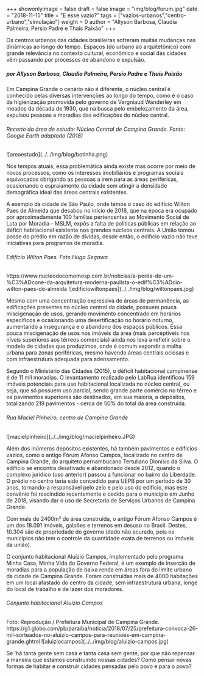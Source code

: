 +++
showonlyimage = false
draft = false
image = "img/blog/forum.jpg"
date = "2018-11-15"
title = "E esse vazio?"
tags = ["vazios-urbanos","centro-urbano","simulação"]
weight = 0
author = "Allyson Barbosa, Claudia Palmeira, Persio Padre e Thaís Paixão"
+++

Os centros urbanos das cidades brasileiras sofreram muitas mudanças nas dinâmicas ao longo do tempo. Espaços (do urbano ao arquitetônico) com grande relevância no contexto cultural, econômico e social das cidades vêm passando por processos de abandono e expulsão.
<!--more-->

<H5>por Allyson Barbosa, Claudia Palmeira, Persio Padre e Thaís Paixão</H5>

Em Campina Grande o cenário não é diferente, o núcleo central é conhecido pelas diversas intervenções ao longo do tempo, como é o caso da higienização promovida pelo governo de Vergniaud Wanderley em meados da década de 1930, que na busca pelo embelezamento da área, expulsou pessoas e moradias das edificações do núcleo central.

<H6> Recorte da área de estudo: Núcleo Central de Campina Grande. Fonte: Google Earth adaptado (2018) </H6>
![areaestudo](../../img/blog/botinha.png)

Nos tempos atuais, essa problemática ainda existe mas ocorre por meio de novos processos, como os interesses imobiliários e programas sociais equivocados obrigando as pessoas a irem para as áreas periféricas, ocasionando o espraiamento da cidade sem atingir a densidade demográfica ideal das áreas centrais existentes.

A exemplo da cidade de São Paulo, onde temos o caso do edifício Wilton Paes de Almeida que desabou no início de 2018, que na época era ocupado por aproximadamente 100 famílias pertencentes ao Movimento Social de Luta por Moradia - MSLM, expôs a falta de políticas públicas em relação ao déficit habitacional existente nos grandes núcleos centrais. A União tomou posse do prédio em razão de dívidas, desde então, o edifício vazio não teve iniciativas para programas de moradia.

<H6> Edifício Wilton Paes. Foto Hugo Segawa </H6>
https://www.nucleodocomomosp.com.br/noticias/a-perda-de-um-%C3%ADcone-da-arquitetura-moderna-paulista-o-edif%C3%ADcio-wilton-paes-de-almeida
![edificiowiltonpaes](../../img/blog/wiltonpaes.jpg)

Mesmo com uma concentração expressiva de áreas de permanência, as edificações presentes no núcleo central da cidade, possuem pouca miscigenação de usos, gerando movimento concentrado em horários específicos e ocasionando uma desertificação no horário noturno, aumentando a insegurança e o abandono dos espaços públicos. Essa pouca miscigenação de usos nos imóveis da área (mais perceptíveis nos níveis superiores aos térreos comerciais) ainda nos leva a refletir sobre o modelo de cidades que produzimos, onde é comum expandir a malha urbana para zonas periféricas, mesmo havendo áreas centrais ociosas e com infraestrutura adequada para adensamento.

Segundo o Ministério das Cidades (2015), o déficit habitacional campinense é de 11 mil moradias. O levantamento realizado pelo LabRua identificou 159 imóveis potenciais para uso habitacional localizada no núcleo central, ou seja, que só possuem uso parcial, sendo grande parte comércio no térreo e os pavimentos superiores são destinados, em sua maioria, a depósitos, totalizando 219 pavimentos - cerca de 50% do total da área construída.

<H6> Rua Maciel Pinheiro, centro de Campina Grande </H6>
![macielpinheiro](../../img/blog/macielpinheiro.JPG)

Além dos inúmeros depósitos existentes, há também pavimentos e edifícios vazios, como o antigo Fórum Afonso Campos, localizado no centro de Campina Grande, do arquiteto pernambucano Tertuliano Dionísio da Silva. O edifício se encontra desativado e abandonado desde 2012, quando o complexo jurídico (uso anterior) passou a funcionar no bairro da Liberdade. O prédio no centro teria sido concedido para UEPB por um período de 30 anos, tornando-a responsável pelo zelo e pelo uso do edifício, mas este convênio foi rescindido recentemente e cedido para o município em Junho de 2018, visando dar o uso de Secretaria de Serviços Urbanos de Campina Grande.

Com mais de 2400m² de área construída, o antigo Fórum Afonso Campos é um dos 18.091 imóveis, galpões e terrenos em desuso no Brasil. Destes, 10.304 são de propriedade do governo (dado não acurado, pois os municípios não tem o controle da quantidade exata de terrenos ou imóveis da união).

O conjunto habitacional Aluízio Campos, implementado pelo programa Minha Casa, Minha Vida do Governo Federal, é um exemplo de inserção de moradias para a população de baixa renda em áreas fora do limite urbano da cidade de Campina Grande. Foram construídas mais de 4000 habitações em um local afastado do centro da cidade, sem infraestrutura urbana, longe do local de trabalho e de lazer dos moradores.

<H6> Conjunto habitacional Aluízio Campos </H6>
Foto: Reprodução / Prefeitura Municipal de Campina Grande.
https://g1.globo.com/pb/paraiba/noticia/2018/07/25/prefeitura-convoca-26-mil-sorteados-no-aluizio-campos-para-reunioes-em-campina-grande.ghtml
![aluiziocampos](../../img/blog/aluizio-campos.jpg)

Se ‘há tanta gente sem casa e tanta casa sem gente, por que não repensar a maneira que estamos construindo nossas cidades? Como pensar novas formas de habitar e construir cidades pensadas pelo povo e para o povo?
